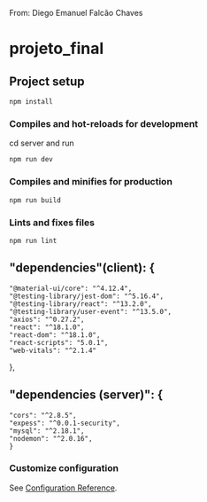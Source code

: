 From: Diego Emanuel Falcão Chaves

# projeto_final

## Project setup

```
npm install
```

### Compiles and hot-reloads for development

cd server and run
```
npm run dev
```

### Compiles and minifies for production

```
npm run build
```

### Lints and fixes files

```
npm run lint
```
##   "dependencies"(client): {
    "@material-ui/core": "^4.12.4",
    "@testing-library/jest-dom": "^5.16.4",
    "@testing-library/react": "^13.2.0",
    "@testing-library/user-event": "^13.5.0",
    "axios": "^0.27.2",
    "react": "^18.1.0",
    "react-dom": "^18.1.0",
    "react-scripts": "5.0.1",
    "web-vitals": "^2.1.4"
  },
  
##  "dependencies (server)": {
    "cors": "^2.8.5",
    "expess": "^0.0.1-security",
    "mysql": "^2.18.1",
    "nodemon": "^2.0.16", 
    }
### Customize configuration

See [Configuration Reference](https://cli.vuejs.org/config/).
